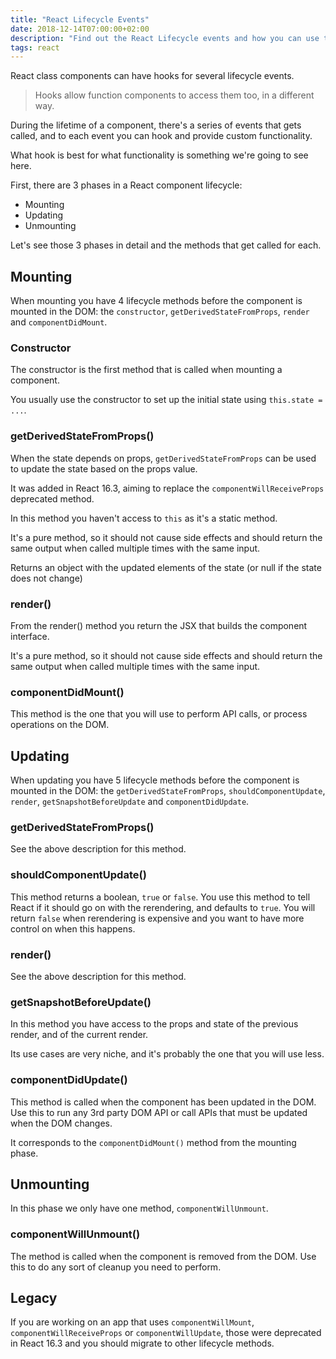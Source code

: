 ```yaml
---
title: "React Lifecycle Events"
date: 2018-12-14T07:00:00+02:00
description: "Find out the React Lifecycle events and how you can use them"
tags: react
---
```


React class components can have hooks for several lifecycle events.

> Hooks allow function components to access them too, in a different way.

During the lifetime of a component, there's a series of events that gets called, and to each event you can hook and provide custom functionality.

What hook is best for what functionality is something we're going to see here.

First, there are 3 phases in a React component lifecycle:

- Mounting
- Updating
- Unmounting

Let's see those 3 phases in detail and the methods that get called for each.

## Mounting

When mounting you have 4 lifecycle methods before the component is mounted in the DOM: the `constructor`, `getDerivedStateFromProps`, `render` and `componentDidMount`.

### Constructor

The constructor is the first method that is called when mounting a component.

You usually use the constructor to set up the initial state using `this.state = ...`.

### getDerivedStateFromProps()

When the state depends on props, `getDerivedStateFromProps` can be used to update the state based on the props value.

It was added in React 16.3, aiming to replace the `componentWillReceiveProps` deprecated method.

In this method you haven't access to `this` as it's a static method.

It's a pure method, so it should not cause side effects and should return the same output when called multiple times with the same input.

Returns an object with the updated elements of the state (or null if the state does not change)

### render()

From the render() method you return the JSX that builds the component interface.

It's a pure method, so it should not cause side effects and should return the same output when called multiple times with the same input.

### componentDidMount()

This method is the one that you will use to perform API calls, or process operations on the DOM.

## Updating

When updating you have 5 lifecycle methods before the component is mounted in the DOM: the `getDerivedStateFromProps`, `shouldComponentUpdate`, `render`, `getSnapshotBeforeUpdate` and `componentDidUpdate`.

### getDerivedStateFromProps()

See the above description for this method.

### shouldComponentUpdate()

This method returns a boolean, `true` or `false`. You use this method to tell React if it should go on with the rerendering, and defaults to `true`. You will return `false` when rerendering is expensive and you want to have more control on when this happens.

### render()

See the above description for this method.

### getSnapshotBeforeUpdate()

In this method you have access to the props and state of the previous render, and of the current render.

Its use cases are very niche, and it's probably the one that you will use less.

### componentDidUpdate()

This method is called when the component has been updated in the DOM. Use this to run any 3rd party DOM API or call APIs that must be updated when the DOM changes.

It corresponds to the `componentDidMount()` method from the mounting phase.

## Unmounting

In this phase we only have one method, `componentWillUnmount`.

### componentWillUnmount()

The method is called when the component is removed from the DOM. Use this to do any sort of cleanup you need to perform.

## Legacy

If you are working on an app that uses `componentWillMount`, `componentWillReceiveProps` or `componentWillUpdate`, those were deprecated in React 16.3 and you should migrate to other lifecycle methods.
